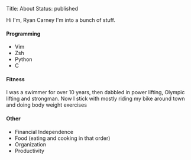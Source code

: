 Title: About
Status: published

Hi I'm, Ryan Carney I'm into a bunch of stuff.

#### Programming
* Vim
* Zsh
* Python
* C

#### Fitness
I was a swimmer for over 10 years, then dabbled in power lifting, Olympic
lifting and strongman. Now I stick with mostly riding my bike around town and
doing body weight exercises


#### Other
* Financial Independence
* Food (eating and cooking in that order)
* Organization
* Productivity
